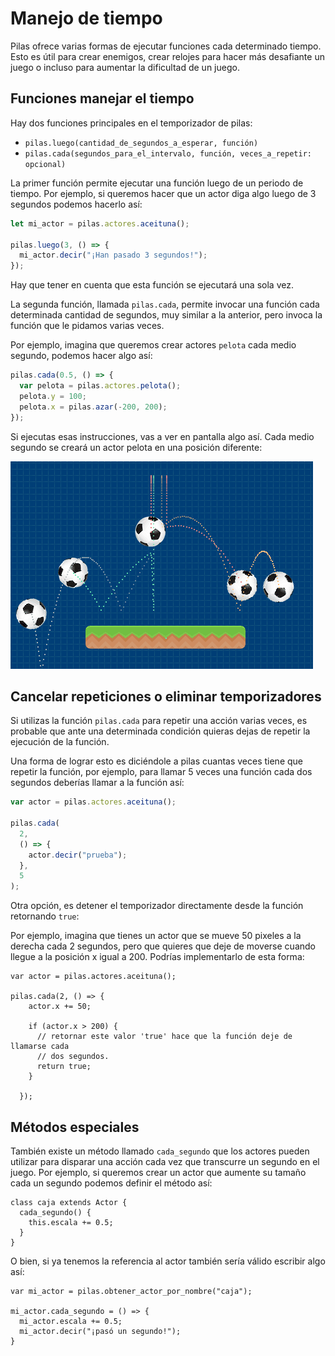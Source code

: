 # Manejo de tiempo

Pilas ofrece varias formas de ejecutar funciones cada determinado tiempo. Esto es útil para crear enemigos, crear relojes para hacer más desafiante un juego o incluso para aumentar la dificultad de un juego.

## Funciones manejar el tiempo

Hay dos funciones principales en el temporizador de pilas:

- `pilas.luego(cantidad_de_segundos_a_esperar, función)`
- `pilas.cada(segundos_para_el_intervalo, función, veces_a_repetir: opcional)`

La primer función permite ejecutar una función luego de un periodo de tiempo. Por ejemplo, si queremos hacer que un actor diga algo luego de 3 segundos podemos hacerlo así:

```typescript
let mi_actor = pilas.actores.aceituna();

pilas.luego(3, () => {
  mi_actor.decir("¡Han pasado 3 segundos!");
});
```

Hay que tener en cuenta que esta función se ejecutará una sola vez.

La segunda función, llamada `pilas.cada`, permite invocar una función cada determinada cantidad de segundos, muy similar a la anterior, pero invoca la función que le pidamos varias veces.

Por ejemplo, imagina que queremos crear actores `pelota` cada medio segundo, podemos hacer algo así:

```typescript
pilas.cada(0.5, () => {
  var pelota = pilas.actores.pelota();
  pelota.y = 100;
  pelota.x = pilas.azar(-200, 200);
});
```

Si ejecutas esas instrucciones, vas a ver en pantalla algo así. Cada medio segundo se creará un actor pelota en una posición diferente:

![PilasEngine_tiempo](tiempo.assets/PilasEngine_tiempo.png)

## Cancelar repeticiones o eliminar temporizadores

Si utilizas la función `pilas.cada` para repetir una acción varias veces, es
probable que ante una determinada condición quieras dejas de repetir
la ejecución de la función.

Una forma de lograr esto es diciéndole a pilas cuantas veces tiene que repetir
la función, por ejemplo, para llamar 5 veces una función cada dos segundos
deberías llamar a la función así:

```typescript
var actor = pilas.actores.aceituna();

pilas.cada(
  2,
  () => {
    actor.decir("prueba");
  },
  5
);
```

Otra opción, es detener el temporizador directamente desde la función
retornando `true`:

Por ejemplo, imagina que tienes un actor que se mueve 50 pixeles a la derecha
cada 2 segundos, pero que quieres que deje de moverse cuando llegue a la
posición x igual a 200. Podrías implementarlo de esta forma:

```
var actor = pilas.actores.aceituna();

pilas.cada(2, () => {
    actor.x += 50;

    if (actor.x > 200) {
      // retornar este valor 'true' hace que la función deje de llamarse cada
      // dos segundos.
      return true;
    }

  });
```

## Métodos especiales

También existe un método llamado `cada_segundo` que los actores pueden utilizar
para disparar una acción cada vez que transcurre un segundo en el juego. Por
ejemplo, si queremos crear un actor que aumente su tamaño cada un segundo
podemos definir el método así:

```
class caja extends Actor {
  cada_segundo() {
    this.escala += 0.5;
  }
}
```

O bien, si ya tenemos la referencia al actor también sería válido escribir
algo así:

```
var mi_actor = pilas.obtener_actor_por_nombre("caja");

mi_actor.cada_segundo = () => {
  mi_actor.escala += 0.5;
  mi_actor.decir("¡pasó un segundo!");
}
```
